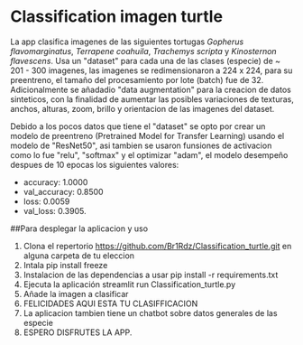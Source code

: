 # Classification imagen turtle

La app clasifica imagenes de las siguientes tortugas *Gopherus flavomarginatus*, *Terrapene coahuila*, *Trachemys scripta* y *Kinosternon flavescens*.
Usa un "dataset" para cada una de las clases (especie) de ~ 201 - 300 imagenes, las imagenes se redimensionaron a 224 x 224, para su preentreno, el tamaño del procesamiento por lote (batch) fue de 32. Adicionalmente se añadadio "data augmentation" para la creacion de datos sinteticos, con la finalidad de aumentar las posibles variaciones de texturas, anchos, alturas, zoom, brillo y orientacion de las imagenes del dataset.

Debido a los pocos datos que tiene el "dataset" se opto por crear un modelo de preentreno (Pretrained Model for Transfer Learning) usando el modelo de "ResNet50", asi tambien se usaron funsiones de activacion como lo fue "relu", "softmax" y el optimizar "adam", el modelo desempeño despues de 10 epocas los siguientes valores: 

- accuracy: 1.0000
- val_accuracy: 0.8500
- loss: 0.0059
- val_loss: 0.3905.

 ##Para desplegar la aplicacion y uso
 
 1. Clona el repertorio https://github.com/Br1Rdz/Classification_turtle.git en alguna carpeta de tu eleccion
 2. Intala pip install freeze
 3. Instalacion de las dependencias a usar pip install -r requirements.txt
 4. Ejecuta la aplicación streamlit run Classification_turtle.py
 5. Añade la imagen a clasificar
 6. FELICIDADES AQUI ESTA TU CLASIFFICACION
 7. La aplicacion tambien tiene un chatbot sobre datos generales de las especie
 8. ESPERO DISFRUTES LA APP.
